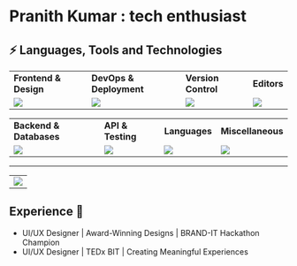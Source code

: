 # Pranith Kumar : tech enthusiast

## ⚡ Languages, Tools and Technologies

<table> 
<tr>
<td>
<strong>Frontend & Design</strong>
</td>
<td>
<strong>DevOps & Deployment</strong>
</td>
<td>
<strong>Version Control</strong>
</td>
<td>
<strong>Editors</strong>
</td>
</tr>
<tr>
<td>
<img src = "https://skillicons.dev/icons?i=js,ts,react,nextjs,threejs,redux,bootstrap,materialui,tailwindcss,figma" >
</td>
<td>
<img src = "https://skillicons.dev/icons?i=vercel,azure&theme=dark">
</td>
<td>
<img src = "https://skillicons.dev/icons?i=git,github,gitlab,bash&theme=dark">
</td>
<td>
<img src = "https://skillicons.dev/icons?i=vscode,vim,pycharm,replit&theme=dark">
</td>
</tr>
</table>


<table>
<tr>
<td>
<strong>Backend & Databases</strong>
</td>
<td>
<strong>API & Testing</strong>
</td>
<td>
<strong>Languages</strong>
</td>
<td>
<strong>Miscellaneous</strong>
</td>
</tr>
<tr>
<td>
<img src = "https://skillicons.dev/icons?i=nodejs,postgresql,mongodb,neon,express&theme=dark">
</td>
<td>
<img src = "https://skillicons.dev/icons?i=postman,graphql,fastapi&theme=dark">
</td>
<td>
<img src = "https://skillicons.dev/icons?i=c,cpp,py,js,ts&theme=dark">
</td>
<td>
<img src = "https://skillicons.dev/icons?i=md,blender,adobe&theme=dark">
</td>
</tr>
</table>
<hr>


<table>
<tr>
<td colspan = "2">
<a href = "https://pranith-portfolio-bimfpo0e5-pranith-kumar-ks-projects.vercel.app//">
<img src="https://github-readme-activity-graph.vercel.app/graph?username=pranith2305&bg_color=2e3440&hide_border=true&point=false&line=88c0d0&radius=8&area=true&area_color=88c0d0&title_color=ffffff&color=ffffff">
</a>
</td>
</tr>
</table>


## Experience :briefcase:
* UI/UX Designer | Award-Winning Designs | BRAND-IT Hackathon Champion
* UI/UX Designer | TEDx BIT | Creating Meaningful Experiences

